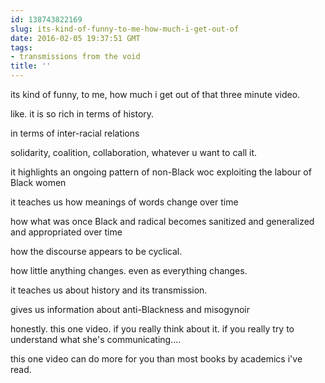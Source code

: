 ```yaml
---
id: 138743822169
slug: its-kind-of-funny-to-me-how-much-i-get-out-of
date: 2016-02-05 19:37:51 GMT
tags:
- transmissions from the void
title: ''
---
```


its kind of funny, to me, how much i get out of that three minute video.

like. it is so rich in terms of history.

in terms of inter-racial relations

solidarity, coalition, collaboration, whatever u want to call it.

it highlights an ongoing pattern of non-Black woc exploiting the labour of Black women

it teaches us how meanings of words change over time

how what was once Black and radical becomes sanitized and generalized and appropriated over time

how the discourse appears to be cyclical.

how little anything changes. even as everything changes.

it teaches us about history and its transmission.

gives us information about anti-Blackness and misogynoir

honestly. this one video. if you really think about it. if you really try to understand what she's communicating....

this one video can do more for you than most books by academics i've read.